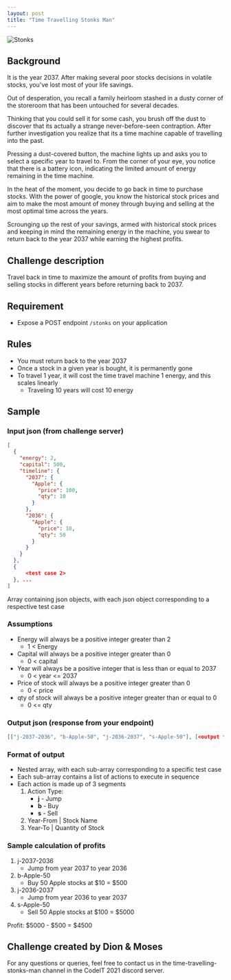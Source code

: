 ```yaml
---
layout: post
title: "Time Travelling Stonks Man"
---
```


![Stonks](https://preview.redd.it/z0pr145e3h751.jpg?width=860&format=pjpg&auto=webp&s=f6fe763e970c9e4a36d9b2e8811f042a1edb1dc1)

## Background

It is the year 2037.
After making several poor stocks decisions in volatile stocks, you've lost most of your life savings.

Out of desperation, you recall a family heirloom stashed in a dusty corner of the storeroom that has been untouched for several decades.

Thinking that you could sell it for some cash, you brush off the dust to discover that its actually a strange never-before-seen contraption. After further investigation you realize that its a time machine capable of travelling into the past.

Pressing a dust-covered button, the machine lights up and asks you to select a specific year to travel to. From the corner of your eye, you notice that there is a battery icon, indicating the limited amount of energy remaining in the time machine.

In the heat of the moment, you decide to go back in time to purchase stocks. With the power of google, you know the historical stock prices and aim to make the most amount of money through buying and selling at the most optimal time across the years.

Scrounging up the rest of your savings, armed with historical stock prices and keeping in mind the remaining energy in the machine, you swear to return back to the year 2037 while earning the highest profits.

## Challenge description

Travel back in time to maximize the amount of profits from buying and selling stocks in different years before returning back to 2037.

## Requirement

- Expose a POST endpoint `/stonks` on your application

## Rules

- You must return back to the year 2037
- Once a stock in a given year is bought, it is permanently gone
- To travel 1 year, it will cost the time travel machine 1 energy, and this scales linearly
  - Traveling 10 years will cost 10 energy

## Sample

### Input json (from challenge server)

```json
[
  {
    "energy": 2,
    "capital": 500,
    "timeline": {
      "2037": {
        "Apple": {
          "price": 100,
          "qty": 10
        }
      },
      "2036": {
        "Apple": {
          "price": 10,
          "qty": 50
        }
      }
    }
  },
  {
      <test case 2>
  }, ...
]
```

Array containing json objects, with each json object corresponding to a respective test case

### Assumptions

- Energy will always be a positive integer greater than 2
  - 1 < Energy
- Capital will always be a positive integer greater than 0
  - 0 < capital
- Year will always be a positive integer that is less than or equal to 2037
  - 0 < year <= 2037
- Price of stock will always be a positive integer greater than 0
  - 0 < price
- qty of stock will always be a positive integer greater than or equal to 0
  - 0 <= qty

### Output json (response from your endpoint)

```json
[["j-2037-2036", "b-Apple-50", "j-2036-2037", "s-Apple-50"], [<output for test case 2>], ...]
```

### Format of output

- Nested array, with each sub-array corresponding to a specific test case
- Each sub-array contains a list of actions to execute in sequence
- Each action is made up of 3 segments
  1. Action Type:
     - **j** - Jump
     - **b** - Buy
     - **s** - Sell
  2. Year-From \| Stock Name
  3. Year-To \| Quantity of Stock

### Sample calculation of profits

1. j-2037-2036
   - Jump from year 2037 to year 2036
2. b-Apple-50
   - Buy 50 Apple stocks at $10 = $500
3. j-2036-2037
   - Jump from year 2036 to year 2037
4. s-Apple-50
   - Sell 50 Apple stocks at $100 = $5000

Profit: $5000 - $500 = $4500

## Challenge created by Dion & Moses

For any questions or queries, feel free to contact us in the time-travelling-stonks-man channel in the CodeIT 2021 discord server.
